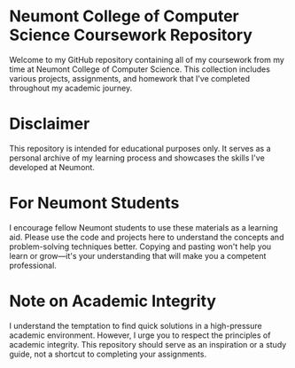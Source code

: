 # Neumont College of Computer Science Coursework Repository
Welcome to my GitHub repository containing all of my coursework from my time at Neumont College of Computer Science. This collection includes various projects, assignments, and homework that I've completed throughout my academic journey.

# Disclaimer
This repository is intended for educational purposes only. It serves as a personal archive of my learning process and showcases the skills I've developed at Neumont.

# For Neumont Students
I encourage fellow Neumont students to use these materials as a learning aid. Please use the code and projects here to understand the concepts and problem-solving techniques better. Copying and pasting won't help you learn or grow—it's your understanding that will make you a competent professional.

# Note on Academic Integrity
I understand the temptation to find quick solutions in a high-pressure academic environment. However, I urge you to respect the principles of academic integrity. This repository should serve as an inspiration or a study guide, not a shortcut to completing your assignments.
